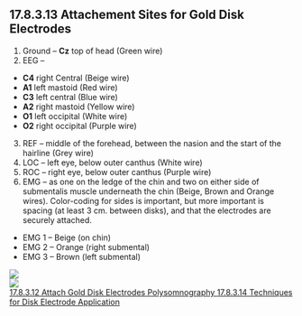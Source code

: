 ## 17.8.3.13 Attachement Sites for Gold Disk Electrodes

1. Ground – **Cz** top of head (Green wire)
2. EEG –
 * **C4** right Central (Beige wire)
 * **A1** left mastoid (Red wire)
 * **C3** left central (Blue wire)
 * **A2** right mastoid (Yellow wire)
 * **O1** left occipital (White wire)
 * **O2** right occipital (Purple wire)
3. REF – middle of the forehead, between the nasion and the start of the hairline (Grey wire)
4. LOC – left eye, below outer canthus (White wire)
5. ROC – right eye, below outer canthus (Purple wire)
6. EMG – as one on the ledge of the chin and two on either side of submentalis muscle underneath the chin (Beige, Brown and Orange wires). Color-coding for sides is important, but more important is spacing (at least 3 cm. between disks), and that the electrodes are securely attached.

 * EMG 1 – Beige (on chin)
 * EMG 2 – Orange (right submental)
 * EMG 3 – Brown (left submental)

<div class="center">
  <img src=":images_path:/17.8.3.13 Attachment Sites-1.png">
</div>

<div class="center">
  <img src=":images_path:/17.8.3.13 Attachment Sites-2.png">
</div>


<div class="center">
<div class="btn-group">
  <a href=":pages_path:/manuals/polysomnography/17-08-03-12-attach-electrodes.md" class="btn btn-default">
    <span class="glyphicon glyphicon-chevron-left"></span>
    17.8.3.12 Attach Gold Disk Electrodes
  </a>

  <a href=":pages_path:/manuals/polysomnography" class="btn btn-default">
    <span class="glyphicon glyphicon-chevron-up"></span>
    Polysomnography
  </a>

  <a href=":pages_path:/manuals/polysomnography/17-08-03-14-techniques-application.md" class="btn btn-success">
    17.8.3.14 Techniques for Disk Electrode Application
    <span class="glyphicon glyphicon-chevron-right"></span>
  </a>
</div>
</div>
